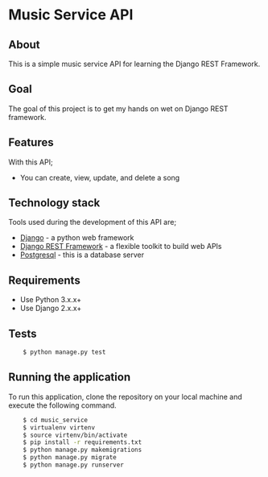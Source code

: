 # Music Service API
## About
This is a simple music service API for learning the Django REST Framework.
## Goal
The goal of this project is to get my hands on wet on Django REST framework.
## Features
With this API;
- You can create, view, update, and delete a song
## Technology stack
Tools used during the development of this API are;
- [Django](https://www.djangoproject.com) - a python web framework
- [Django REST Framework](http://www.django-rest-framework.org) - a flexible toolkit to build web APIs
- [Postgresql](https://www.postgresql.org/) - this is a database server
## Requirements
- Use Python 3.x.x+
- Use Django 2.x.x+
## Tests
```sh 
    $ python manage.py test
```
## Running the application
To run this application, clone the repository on your local machine and execute the following command.
```sh
    $ cd music_service
    $ virtualenv virtenv
    $ source virtenv/bin/activate
    $ pip install -r requirements.txt
    $ python manage.py makemigrations
    $ python manage.py migrate
    $ python manage.py runserver
```
